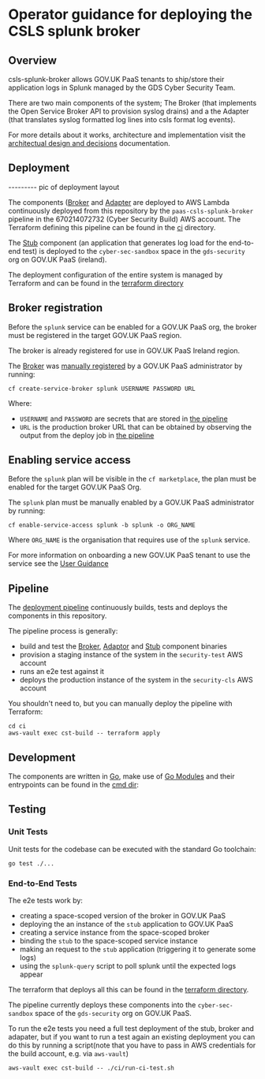 # Operator guidance for deploying the CSLS splunk broker

## Overview

csls-splunk-broker allows GOV.UK PaaS tenants to ship/store their application logs
in Splunk managed by the GDS Cyber Security Team.

There are two main components of the system; The Broker (that implements the Open
Service Broker API to provision syslog drains) and a the Adapter (that
translates syslog formatted log lines into csls format log events).

For more details about it works, architecture and implementation visit the
[architectual design and decisions][architecture] documentation.

## Deployment

--------- pic of deployment layout

The components ([Broker][broker] and [Adapter][adapter] are deployed to AWS
Lambda continuously deployed from this repository by the
`paas-csls-splunk-broker` pipeline in the 670214072732 (Cyber Security Build)
AWS account. The Terraform defining this pipeline can be found in the [ci][ci]
directory.

The [Stub][stub] component (an application that generates log load for the
end-to-end test) is deployed to the `cyber-sec-sandbox` space in the
`gds-security` org on GOV.UK PaaS (ireland).

The deployment configuration of the entire system is managed by Terraform and
can be found in the [terraform directory][terraform]


## Broker registration

Before the `splunk` service can be enabled for a GOV.UK PaaS org, the broker
must be registered in the target GOV.UK PaaS region.

The broker is already registered for use in GOV.UK PaaS Ireland region.

The [Broker][broker] was [manually registered][register-broker] by a GOV.UK PaaS
administrator by running:

```
cf create-service-broker splunk USERNAME PASSWORD URL
```

Where:

* `USERNAME` and `PASSWORD` are secrets that are stored in [the pipeline][pipeline]
* `URL` is the production broker URL that can be obtained by observing the output from the deploy job in [the pipeline][pipeline]

## Enabling service access

Before the `splunk` plan will be visible in the `cf marketplace`, the plan must
be enabled for the target GOV.UK PaaS Org.

The `splunk` plan must be manually enabled by a GOV.UK PaaS administrator by running:

```
cf enable-service-access splunk -b splunk -o ORG_NAME
```

Where `ORG_NAME` is the organisation that requires use of the `splunk` service.

For more information on onboarding a new GOV.UK PaaS tenant to use the service see
the [User Guidance][user-guide]

## Pipeline

The [deployment pipeline][pipeline] continuously builds, tests and deploys the
components in this repository.

The pipeline process is generally:

* build and test the [Broker][broker], [Adaptor][adapter] and [Stub][stub] component binaries
* provision a staging instance of the system in the `security-test` AWS account
* runs an e2e test against it
* deploys the production instance of the system in the `security-cls` AWS account

You shouldn't need to, but you can manually deploy the pipeline with Terraform:

```
cd ci
aws-vault exec cst-build -- terraform apply
```

## Development

The components are written in [Go][go], make use of [Go Modules][go-mod] and
their entrypoints can be found in the [cmd dir][cmd]:

## Testing

### Unit Tests

Unit tests for the codebase can be executed with the standard Go toolchain:

```
go test ./...
```

### End-to-End Tests

The e2e tests work by:

* creating a space-scoped version of the broker in GOV.UK PaaS
* deploying the an instance of the `stub` application to GOV.UK PaaS
* creating a service instance from the space-scoped broker
* binding the `stub` to the space-scoped service instance
* making an request to the `stub` application (triggering it to generate some logs)
* using the `splunk-query` script to poll splunk until the expected logs appear

The terraform that deploys all this can be found in the [terraform directory][terraform].

The pipeline currently deploys these components into the `cyber-sec-sandbox`
space of the `gds-security` org on GOV.UK PaaS.

To run the e2e tests you need a full test deployment of the stub, broker and
adapater, but if you want to run a test again an existing deployment you can do
this by running a script(note that you have to pass in AWS credentials for the 
build account, e.g. via `aws-vault`)

```
aws-vault exec cst-build -- ./ci/run-ci-test.sh 
```

[pipeline]: https://cd.gds-reliability.engineering/teams/cybersecurity-tools/pipelines/csls-splunk-broker
[terraform]: ../terraform
[broker]: ../cmd/broker/README.md
[stub]: ../cmd/stub/README.md
[adapter]: ../cmd/adapter/README.md
[architecture]: ./architecture-guide.md
[register-broker]: https://docs.cloudfoundry.org/services/managing-service-brokers.html#register-broker
[user-guide]: ./user-guide.md
[cmd]: ../cmd/
[go]: https://golang.org/
[go-mod]: https://blog.golang.org/using-go-modules
[ci]: ../ci
